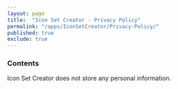 ```yaml
---
layout: page
title:  "Icon Set Creator - Privacy Policy"
permalink: "/apps/IconSetCreator/Privacy-Policy/"
published: true
exclude: true
---
```


### Contents

Icon Set Creator does not store any personal information.
